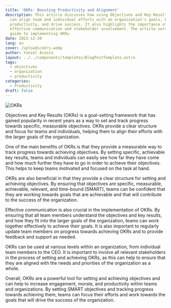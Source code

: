 ```yaml
---
title: 'OKRs: Boosting Productivity and Alignment'
description: This article discusses how using Objectives and Key Results (OKRs)
  can align team and individual efforts with an organization's goals, boost
  productivity, and drive success. It also highlights the importance of
  effective communication and stakeholder involvement. The article serves as a
  guide to implementing OKRs.
date: 2022-12-20
lang: en
cover: /uploads/okrs.webp
author: Yuniel Acosta
layout: ../../components/templates/BlogPostTemplate.astro
tags:
  - objectives
  - organization
  - productivity
categories:
  - Productivity
draft: false
---
```


![OKRs](/uploads/okrs.webp 'OKRs')

Objectives and Key Results (OKRs) is a goal-setting framework that has gained popularity in recent years as a way to set and track progress towards specific, measurable objectives. OKRs provide a clear structure and focus for teams and individuals, helping them to align their efforts with the larger goals of the organization.

One of the main benefits of OKRs is that they provide a measurable way to track progress towards achieving objectives. By setting specific, achievable key results, teams and individuals can easily see how far they have come and how much further they have to go in order to achieve their objectives. This helps to keep teams motivated and focused on the task at hand.

OKRs are also beneficial in that they provide a clear structure for setting and achieving objectives. By ensuring that objectives are specific, measurable, achievable, relevant, and time-bound (SMART), teams can be confident that they are working towards goals that are achievable and that will contribute to the success of the organization.

Effective communication is also crucial in the implementation of OKRs. By ensuring that all team members understand the objectives and key results, and how they fit into the larger goals of the organization, teams can work together effectively to achieve their goals. It is also important to regularly update team members on progress towards achieving OKRs and to provide feedback and support as needed.

OKRs can be used at various levels within an organization, from individual team members to the CEO. It is important to involve all relevant stakeholders in the process of setting and achieving OKRs, as this can help to ensure that they are aligned with the needs and priorities of the organization as a whole.

Overall, OKRs are a powerful tool for setting and achieving objectives and can help to increase engagement, morale, and productivity within teams and organizations. By setting SMART objectives and tracking progress towards achieving them, teams can focus their efforts and work towards the goals that will drive the success of the organization.

